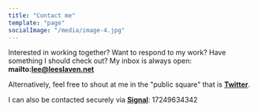 ```yaml
---
title: "Contact me"
template: "page"
socialImage: "/media/image-4.jpg"
---
```


Interested in working together? Want to respond to my work? Have something I should check out? My inbox is always open: **mailto:lee@leeslaven.net**

Alternatively, feel free to shout at me in the "public square" that is **[Twitter](https://twitter.com/nevalseel)**.

I can also be contacted securely via **[Signal](https://www.signal.org)**: 17249634342
